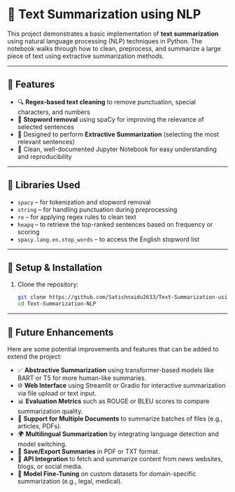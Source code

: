 # 📝 Text Summarization using NLP

This project demonstrates a basic implementation of **text summarization** using natural language processing (NLP) techniques in Python. The notebook walks through how to clean, preprocess, and summarize a large piece of text using extractive summarization methods.

---

## 🚀 Features

- 🔍 **Regex-based text cleaning** to remove punctuation, special characters, and numbers  
- 🧹 **Stopword removal** using spaCy for improving the relevance of selected sentences  
- 📌 Designed to perform **Extractive Summarization** (selecting the most relevant sentences)  
- 📓 Clean, well-documented Jupyter Notebook for easy understanding and reproducibility  

---

## 🧰 Libraries Used

- `spacy` – for tokenization and stopword removal  
- `string` – for handling punctuation during preprocessing  
- `re` – for applying regex rules to clean text  
- `heapq` – to retrieve the top-ranked sentences based on frequency or scoring  
- `spacy.lang.en.stop_words` – to access the English stopword list  

---

## 🔧 Setup & Installation

1. Clone the repository:
   ```bash
   git clone https://github.com/Satishnaidu2633/Text-Summarization-using-NLP
   cd Text-Summarization-NLP

---

## 🔮 Future Enhancements

Here are some potential improvements and features that can be added to extend the project:

- ✅ **Abstractive Summarization** using transformer-based models like BART or T5 for more human-like summaries.
- 🌐 **Web Interface** using Streamlit or Gradio for interactive summarization via file upload or text input.
- 📊 **Evaluation Metrics** such as ROUGE or BLEU scores to compare summarization quality.
- 📄 **Support for Multiple Documents** to summarize batches of files (e.g., articles, PDFs).
- 🌍 **Multilingual Summarization** by integrating language detection and model switching.
- 💾 **Save/Export Summaries** in PDF or TXT format.
- 🔌 **API Integration** to fetch and summarize content from news websites, blogs, or social media.
- 🧠 **Model Fine-Tuning** on custom datasets for domain-specific summarization (e.g., legal, medical).
